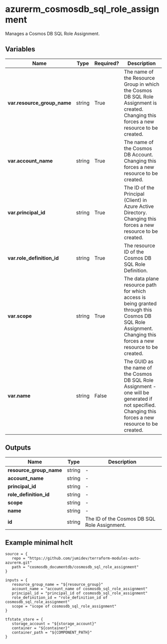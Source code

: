 # azurerm_cosmosdb_sql_role_assignment

Manages a Cosmos DB SQL Role Assignment.

## Variables

| Name | Type | Required? |  Description |
| ---- | ---- | --------- |  ----------- |
| **var.resource_group_name** | string | True | The name of the Resource Group in which the Cosmos DB SQL Role Assignment is created. Changing this forces a new resource to be created. | 
| **var.account_name** | string | True | The name of the Cosmos DB Account. Changing this forces a new resource to be created. | 
| **var.principal_id** | string | True | The ID of the Principal (Client) in Azure Active Directory. Changing this forces a new resource to be created. | 
| **var.role_definition_id** | string | True | The resource ID of the Cosmos DB SQL Role Definition. | 
| **var.scope** | string | True | The data plane resource path for which access is being granted through this Cosmos DB SQL Role Assignment. Changing this forces a new resource to be created. | 
| **var.name** | string | False | The GUID as the name of the Cosmos DB SQL Role Assignment - one will be generated if not specified. Changing this forces a new resource to be created. | 



## Outputs

| Name | Type | Description |
| ---- | ---- | --------- | 
| **resource_group_name** | string  | - | 
| **account_name** | string  | - | 
| **principal_id** | string  | - | 
| **role_definition_id** | string  | - | 
| **scope** | string  | - | 
| **name** | string  | - | 
| **id** | string  | The ID of the Cosmos DB SQL Role Assignment. | 

## Example minimal hclt

```hcl
source = {
   repo = "https://github.com/jumidev/terraform-modules-auto-azurerm.git" 
   path = "cosmosdb_documentdb/cosmosdb_sql_role_assignment" 
}

inputs = {
   resource_group_name = "${resource_group}" 
   account_name = "account_name of cosmosdb_sql_role_assignment" 
   principal_id = "principal_id of cosmosdb_sql_role_assignment" 
   role_definition_id = "role_definition_id of cosmosdb_sql_role_assignment" 
   scope = "scope of cosmosdb_sql_role_assignment" 
}

tfstate_store = {
   storage_account = "${storage_account}" 
   container = "${container}" 
   container_path = "${COMPONENT_PATH}" 
}


```